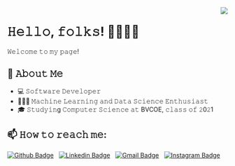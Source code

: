 <!--[![Header]()]()-->
<img  align='right' src="https://i.imgur.com/bBjRG5Km.png">

# 𝙷𝚎𝚕𝚕𝚘, 𝚏𝚘𝚕𝚔𝚜! 👋👨🏻‍💻
𝚆𝚎𝚕𝚌𝚘𝚖𝚎 𝚝𝚘 𝚖𝚢 𝚙𝚊𝚐𝚎!

## :book: 𝙰𝚋𝚘𝚞𝚝 𝙼𝚎
- 💻 𝚂𝚘𝚏𝚝𝚠𝚊𝚛𝚎 𝙳𝚎𝚟𝚎𝚕𝚘𝚙𝚎𝚛
- 👨🏻‍💻 𝙼𝚊𝚌𝚑𝚒𝚗𝚎 𝙻𝚎𝚊𝚛𝚗𝚒𝚗𝚐 𝚊𝚗𝚍 𝙳𝚊𝚝𝚊 𝚂𝚌𝚒𝚎𝚗𝚌𝚎 𝙴𝚗𝚝𝚑𝚞𝚜𝚒𝚊𝚜𝚝
- 🎓 𝚂𝚝𝚞𝚍𝚢𝚒𝚗g 𝙲𝚘𝚖𝚙𝚞𝚝𝚎𝚛 𝚂𝚌𝚒𝚎𝚗𝚌𝚎 𝚊𝚝 BVCOE, 𝚌𝚕𝚊𝚜𝚜 𝚘𝚏 𝟸0𝟸1

## 📫 𝙷𝚘𝚠 𝚝𝚘 𝚛𝚎𝚊𝚌𝚑 𝚖𝚎:

[![Github Badge](https://img.shields.io/badge/-NamitJoshi-100000?style=flat-square&logo=github&logoColor=white)](https://github.com/Namit-Joshi)
&nbsp;
[![Linkedin Badge](https://img.shields.io/badge/-namitjoshi-blue?style=flat-square&logo=Linkedin&logoColor=white)](https://www.linkedin.com/in/namit-joshi/)
&nbsp;
[![Gmail Badge](https://img.shields.io/badge/-joshi.namit10@gmail.com-c14438?style=flat-square&logo=Gmail&logoColor=white)](mailto:joshi.namit10@gmail.com)
&nbsp;
[![Instagram Badge](https://img.shields.io/badge/-namit.joshi10-F44747?style=flat-square&labelColor=F44747&logo=instagram&logoColor=white)](https://www.instagram.com/namit.joshi10/)
&nbsp;

